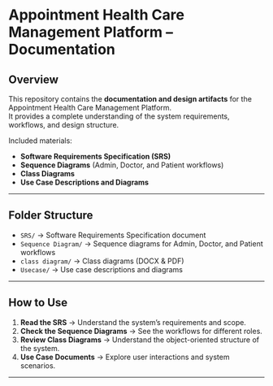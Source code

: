 #  Appointment Health Care Management Platform – Documentation

##  Overview
This repository contains the **documentation and design artifacts** for the Appointment Health Care Management Platform.  
It provides a complete understanding of the system requirements, workflows, and design structure.  

Included materials:
- **Software Requirements Specification (SRS)**
- **Sequence Diagrams** (Admin, Doctor, and Patient workflows)
- **Class Diagrams**
- **Use Case Descriptions and Diagrams**

---

##  Folder Structure
- `SRS/` → Software Requirements Specification document  
- `Sequence Diagram/` → Sequence diagrams for Admin, Doctor, and Patient workflows  
- `class diagram/` → Class diagrams (DOCX & PDF)  
- `Usecase/` → Use case descriptions and diagrams  

---

## How to Use
1. **Read the SRS** → Understand the system’s requirements and scope.  
2. **Check the Sequence Diagrams** → See the workflows for different roles.  
3. **Review Class Diagrams** → Understand the object-oriented structure of the system.  
4. **Use Case Documents** → Explore user interactions and system scenarios.  
 
---
